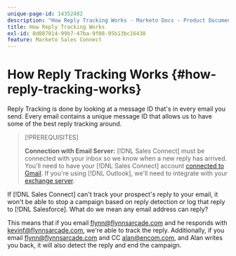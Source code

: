 ```yaml
---
unique-page-id: 14352482
description: "How Reply Tracking Works - Marketo Docs - Product Documentation"
title: How Reply Tracking Works
exl-id: 8d087014-99b7-47ba-9f08-95b13bc16438
feature: Marketo Sales Connect
---
```

# How Reply Tracking Works {#how-reply-tracking-works}

Reply Tracking is done by looking at a message ID that's in every email you send. Every email contains a unique message ID that allows us to have some of the best reply tracking around.

>[!PREREQUISITES]
>
>**Connection with Email Server:** [!DNL Sales Connect] must be connected with your inbox so we know when a new reply has arrived. You'll need to have your [!DNL Sales Connect] account [connected to Gmail](/help/marketo/product-docs/marketo-sales-connect/email-plugins/gmail/email-connection-for-gmail-users.md). If you're using [!DNL Outlook], we'll need to integrate with your [exchange server](https://toutapp.com/next#settings/exchange_settings).

If [!DNL Sales Connect] can't track your prospect's reply to your email, it won't be able to stop a campaign based on reply detection or log that reply to [!DNL Salesforce].  What do we mean any email address can reply?

This means that if you email <flynn@flynnsarcade.com> and he responds with <kevinf@flynnsarcade.com>, we're able to track the reply. Additionally, if you email <flynn@flynnsarcade.com> and CC <alan@encom.com>, and Alan writes you back, it will also detect the reply and end the campaign.
